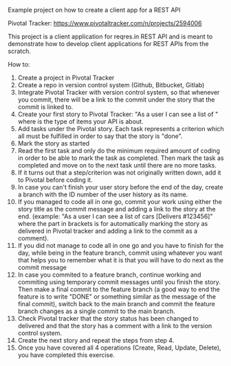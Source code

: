 Example project on how to create a client app for a REST API

Pivotal Tracker: https://www.pivotaltracker.com/n/projects/2594006

This project is a client application for reqres.in REST API and is meant to demonstrate how to develop client 
applications for REST APIs from the scratch.

How to:
1. Create a project in Pivotal Tracker
2. Create a repo in version control system (Github, Bitbucket, Gitlab)
3. Integrate Pivotal Tracker with version control system, so that whenever you commit, there will be a link to the commit under the story that the commit is linked to.
4. Create your first story to Pivotal Tracker: "As a user I can see a list of <item type>" where <item type> is the type of items your API is about.
5. Add tasks under the Pivotal story. Each task represents a criterion which all must be fulfilled in order to say that the story is "done".
6. Mark the story as started
7. Read the first task and only do the minimum required amount of coding in order to be able to mark the task as completed. Then mark the task as completed and move on to the next task until there are no more tasks. 
8. If it turns out that a step/criterion was not originally written down, add it to Pivotal before coding it.
9. In case you can't finish your user story before the end of the day, create a branch with the ID number of the user history as its name.
10. If you managed to code all in one go, commit your work using either the story title as the commit message and adding a link to the story at the end. (example: "As a user I can see a list of cars [Delivers #123456]" where the part in brackets is for automatically marking the story as delivered in Pivotal tracker and adding a link to the commit as a comment).
11. If you did not manage to code all in one go and you have to finish for the day, while being in the feature branch, commit using whatever you want that helps you to remember what it is that you will have to do next as the commit message
11. In case you commited to a feature branch, continue working and commiting using temporary commit messages until you finish the story. Then make a final commit to the feature branch (a good way to end the feature is to write "DONE" or something similar as the message of the final commit), switch back to the main branch and commit the feature branch changes as a single commit to the main branch.
12. Check Pivotal tracker that the story status has been changed to delivered and that the story has a comment with a link to the version control system.
13. Create the next story and repeat the steps from step 4.
14. Once you have covered all 4 operations (Create, Read, Update, Delete), you have completed this exercise.
 